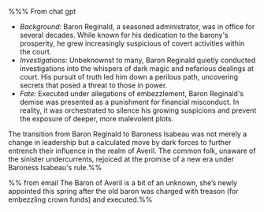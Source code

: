 %%% From chat gpt
- _Background:_ Baron Reginald, a seasoned administrator, was in office for several decades. While known for his dedication to the barony's prosperity, he grew increasingly suspicious of covert activities within the court.
- _Investigations:_ Unbeknownst to many, Baron Reginald quietly conducted investigations into the whispers of dark magic and nefarious dealings at court. His pursuit of truth led him down a perilous path, uncovering secrets that posed a threat to those in power.
- _Fate:_ Executed under allegations of embezzlement, Baron Reginald's demise was presented as a punishment for financial misconduct. In reality, it was orchestrated to silence his growing suspicions and prevent the exposure of deeper, more malevolent plots.

The transition from Baron Reginald to Baroness Isabeau was not merely a change in leadership but a calculated move by dark forces to further entrench their influence in the realm of Averil. The common folk, unaware of the sinister undercurrents, rejoiced at the promise of a new era under Baroness Isabeau's rule.%%

%% from email 
The Baron of Averil is a bit of an unknown, she’s newly appointed this spring after the old baron was charged with treason (for embezzling crown funds) and executed.%%